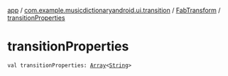 [app](../../index.md) / [com.example.musicdictionaryandroid.ui.transition](../index.md) / [FabTransform](index.md) / [transitionProperties](./transition-properties.md)

# transitionProperties

`val transitionProperties: `[`Array`](https://kotlinlang.org/api/latest/jvm/stdlib/kotlin/-array/index.html)`<`[`String`](https://kotlinlang.org/api/latest/jvm/stdlib/kotlin/-string/index.html)`>`